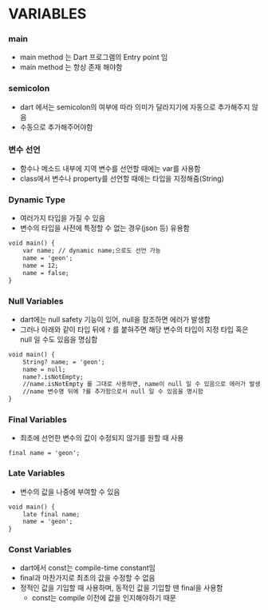 # VARIABLES

### main

- main method 는 Dart 프로그램의 Entry point 임
- main method 는 항상 존재 해야함

### semicolon

- dart 에서는 semicolon의 여부에 따라 의미가 달라지기에 자동으로 추가해주지 않음
- 수동으로 추가해주어야함

### 변수 선언

- 함수나 메소드 내부에 지역 변수를 선언할 때에는 var를 사용함
- class에서 변수나 property를 선언할 때에는 타입을 지정해줌(String)

### Dynamic Type

- 여러가지 타입을 가질 수 있음
- 변수의 타입을 사전에 특정할 수 없는 경우(json 등) 유용함

```markdown
void main() {
	var name; // dynamic name;으로도 선언 가능
	name = 'geon';
	name = 12;
	name = false;
}
```

### Null Variables

- dart에는 null safety 기능이 있어, null을 참조하면 에러가 발생함
- 그러나 아래와 같이 타입 뒤에 `?` 를 붙혀주면 해당 변수의 타입이 지정 타입 혹은 null 일 수도 있음을 명심함

```markdown
void main() {
	String? name; = 'geon'; 
	name = null;
	name?.isNotEmpty; 
	//name.isNotEmpty 를 그대로 사용하면, name이 null 일 수 있음으로 에러가 발생되지만, 
	//name 변수명 뒤에 ?를 추가함으로서 null 일 수 있음을 명시함	
}
```

### Final Variables

- 최초에 선언한 변수의 값이 수정되지 않기를 원할 때 사용

`final name = 'geon';`

### Late Variables

- 변수의 값을 나중에 부여할 수 있음

```markdown
void main() {
	late final name;
	name = 'geon';
}
```

### Const Variables

- dart에서 const는 compile-time constant임
- final과 마찬가지로 최초의 값을 수정할 수 없음
- 정적인 값을 기입할 때 사용하며, 동적인 값을 기입할 땐 final을 사용함
    - const는 compile 이전에 값을 인지해야하기 때문

